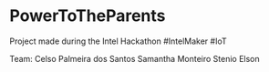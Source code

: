 # PowerToTheParents
Project made during the Intel Hackathon #IntelMaker #IoT

Team:
Celso Palmeira dos Santos
Samantha Monteiro
Stenio Elson
